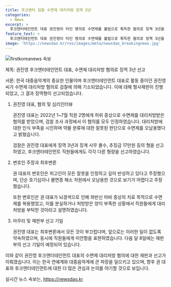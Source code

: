 ```yaml
---
title: 후크엔터 검찰 수면제 대리처방 징역 3년
categories:
  - News
excerpt: >
  후크엔터테인먼트 대표 권진영이 타인 명의로 수면제를 불법으로 획득한 혐의로 징역 3년을 구형받았다. 권 대표는 직원에게 허위 증상으로 수면제를 처방받아 17정을 수수했다고 자백했다. 검찰은 권 대표뿐 아니라 직원들에게도 각각 다른 형량을 요구했다. 변호인은 권 대표가 잘못을 인정하고 반성하고 있다고 주장했으며, 다음달 8일에 선고 기일이 예정되어 있다. 2002년 설립된 후크엔터테인먼트는 최근 이승기와의 법적 분쟁으로 또 다른 논란에 휩싸인 적도 있다.
feature_text: >
  후크엔터테인먼트 대표 권진영이 타인 명의로 수면제를 불법으로 획득한 혐의로 징역 3년을 구형받았다. 권 대표는 직원에게 허위 증상으로 수면제를 처방받아 17정을 수수했다고 자백했다. 검찰은 권 대표뿐 아니라 직원들에게도 각각 다른 형량을 요구했다. 변호인은 권 대표가 잘못을 인정하고 반성하고 있다고 주장했으며, 다음달 8일에 선고 기일이 예정되어 있다. 2002년 설립된 후크엔터테인먼트는 최근 이승기와의 법적 분쟁으로 또 다른 논란에 휩싸인 적도 있다.
image: 'https://newsdao.kr/res/images/meta/newsdao_breakingnews.jpg'
---
```


<p><img src="https://newsdao.kr/res/images/meta/newsdao_breakingnews.jpg" alt="firstkoreanews 속보" /></p>

<p>제목: 권진영 후크엔터테인먼트 대표, 수면제 대리처방 혐의로 징역 3년 선고</p>

<p>서론:
한국 대중음악계의 중요한 인물이며 후크엔터테인먼트 대표로 활동 중이던 권진영 씨가 수면제 대리처방 혐의로 검찰에 의해 기소되었습니다. 이에 대해 형사재판이 진행되었고, 그 결과 징역형이 선고되었습니다.</p>

<ol>
<li><p>권진영 대표, 혐의 및 심리인터뷰</p>

<p data-ke-size="size16">권진영 대표는 2022년 1~7월 직원 2명에게 허위 증상으로 수면제를 대리처방받은 혐의를 받았으며, 검찰 조사 과정에서 이 혐의를 모두 인정하였습니다. 대리처방에 대한 인식 부족을 시인하며 약물 분류에 대한 잘못된 판단으로 수면제를 오남용했다고 밝혔습니다.</p>

<p data-ke-size="size16">검찰은 권진영 대표에게 징역 3년과 징계 사무 몰수, 추징금 17만원 등의 형을 선고하였고, 후크엔터테인먼트 직원들에게도 각각 다른 형량을 선고하였습니다.</p></li>
<li><p>변호인 주장과 최후변론</p>

<p data-ke-size="size16">권 대표의 변호인은 피고인이 모든 잘못을 인정하고 깊이 반성하고 있다고 주장했으며, 단순 호기심이나 불면증 해소 차원에서 오남용한 것으로 보기가 어렵다고 주장했습니다.</p>

<p data-ke-size="size16">또한 변호인은 권 대표가 뇌경색으로 인해 좌반신 마비 증상의 치료 목적으로 수면제를 복용했었고, 이를 분실하거나 처방받은 양이 부족한 상황에서 직원들에게 대리처방을 부탁한 것이라고 설명하였습니다.</p></li>
<li><p>마무리 및 재판부 선고 기일</p>

<p data-ke-size="size16">권진영 대표는 최후변론에서 모든 것이 부끄럽다며, 앞으로는 이러한 일이 없도록 약속하였으며, 동시에 직원들에게 미안함을 표현하였습니다. 다음 달 8일에는 재판부의 선고 기일이 예정되어 있습니다.</p></li>
</ol>

<p>이와 같이 권진영 후크엔터테인먼트 대표의 수면제 대리처방 혐의에 대한 재판과 선고가 이뤄졌습니다. 이는 한국 연예계와 대중음악계에 큰 파장을 일으키고 있으며, 향후 권 대표와 후크엔터테인먼트에 대한 더 많은 관심과 논의를 야기할 것으로 보입니다.</p>
실시간 뉴스 속보는, <a href="https://newsdao.kr" rel="dofollow">https://newsdao.kr</a>


